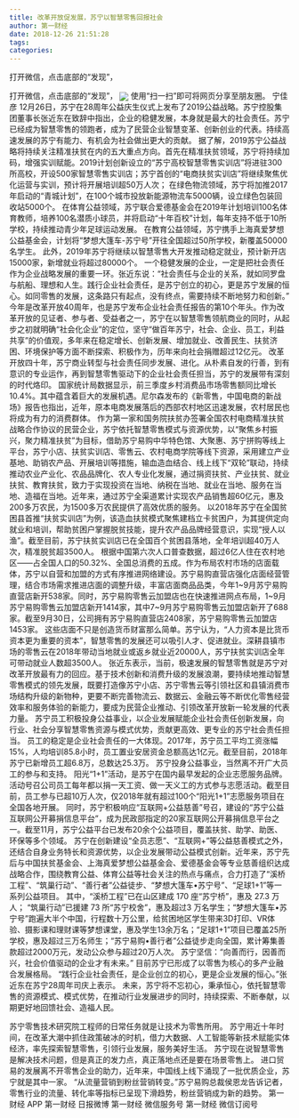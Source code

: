```yaml
---
title: 改革开放促发展，苏宁以智慧零售回报社会
author: 第一财经
date: 2018-12-26 21:51:28
tags: 
categories: 
---
```

打开微信，点击底部的“发现”，
<!-- more -->
打开微信，点击底部的“发现”，
<img align="center" border="0" src="https://imgcdn.yicai.com/uppics/images/2018/12/08d1d1e711acfa5f529b4d5a07ef4ded.jpg" />
使用“扫一扫”即可将网页分享至朋友圈。
宁佳彦
12月26日，苏宁在28周年公益庆生仪式上发布了2019公益战略。苏宁控股集团董事长张近东在致辞中指出，企业的稳健发展，本身就是最大的社会责任。苏宁已经成为智慧零售的领跑者，成为了民营企业智慧变革、创新创业的代表。持续高速发展的苏宁有能力、有机会为社会做出更大的贡献。
据了解，2019苏宁公益战略将持续关注精准扶贫在内的五大重点方向。首先在精准扶贫领域，苏宁将持续加码，增强实训赋能。2019计划创新设立的“苏宁高校智慧零售实训店”将进驻300所高校，开设500家智慧零售实训店；苏宁首创的“电商扶贫实训店”将继续聚焦优化运营与实训，预计将开展培训超50万人次；
在绿色物流领域，苏宁将加推2017年启动的“青城计划”，在100个城市投放新能源物流车5000辆，设立绿色包装回收站5000个。
在体育公益领域，苏宁联合爱德基金会在2019年计划培训100名体育教师，培养100名潜质小球员，并将启动“十年百校”计划，每年支持不低于10所学校，持续推动青少年足球运动发展。
在教育公益领域，苏宁携手上海真爱梦想公益基金会，计划将“梦想大篷车-苏宁号”开往全国超过50所学校，新覆盖50000名学生。
此外，2019年苏宁将继续以智慧零售大开发推动稳定就业，预计新开店15000家，新增就业将超过80000个。
一个稳健发展的企业，一定是把社会责任作为企业战略发展的重要一环。张近东说：“社会责任与企业的关系，就如同罗盘与航船、理想和人生。践行企业社会责任，是苏宁创立的初心，更是苏宁发展的恒心。如同零售的发展，这条路只有起点，没有终点，需要持续不断地努力和创新。”
今年是改革开放40周年，也是苏宁发布企业社会责任报告的第10个年头。作为改革开放的见证者、参与者、受益者之一，苏宁在以智慧零售领航商业的同时，从起步之初就明确“社会化企业”的定位，坚守“做百年苏宁，社会、企业、员工，利益共享”的价值观，多年来在稳定增长、创新发展、增加就业、改善民生、扶贫济困、环境保护等方面不断探索、积极作为，历年来向社会捐赠超过12亿元。
改革开放四十年，苏宁商业转型与社会责任同步发展、进化。从朴素自发的行善，到有意识的专业运作，再到智慧零售驱动下的企业社会责任担当，苏宁的发展带有深刻的时代烙印。
国家统计局数据显示，前三季度乡村消费品市场零售额同比增长10.4%。其中蕴含着巨大的发展机遇。尼尔森发布的《新零售，中国电商的新战场》报告也指出，近年，原本电商发展落后的西部农村地区迅速发展，农村居民也将成为有力的消费群体。
作为第一家和国务院扶贫办签署全国农村电商精准扶贫战略合作协议的民营企业，苏宁依托智慧零售模式与资源优势，以“聚焦乡村振兴，聚力精准扶贫”为目标，借助苏宁易购中华特色馆、大聚惠、苏宁拼购等线上平台，苏宁小店、扶贫实训店、零售云、农村电商学院等线下资源，采用建立产业基地、助销农产品、开展培训等措施，输血造血结合、线上线下“双轮”联动，持续推动农业产业化、农品品牌化、农人专业化发展，通过捐资扶贫、产业扶贫、就业扶贫、教育扶贫，致力于实现投资在当地、纳税在当地、就业在当地、服务在当地、造福在当地。近年来，通过苏宁全渠道累计实现农产品销售超60亿元，惠及200多万农民，为1500多万农民提供了高效优质的服务。
以2018年苏宁在全国贫困县首推“扶贫实训店”为例，该造血扶贫模式聚焦建档立卡贫困户，为其提供定向就业和培训，帮助贫困户掌握脱贫技能，提升农产品品牌经营意识，实现“授人以渔”。截至目前，苏宁扶贫实训店已在全国百个贫困县落地，全年培训超40万人次，精准脱贫超3500人。
根据中国第六次人口普查数据，超过6亿人住在农村地区——占全国人口的50.32%、全国总消费的五成。作为布局农村市场的店面载体，苏宁以自营和加盟的方式有序推进网络建设。苏宁易购直营店强化店面经营管理，结合市场需求推进店面的调整升级，丰富店面商品品类，今年1~9月苏宁易购直营店新开538家。同时，苏宁易购零售云加盟店也在快速推进网点布局，1~9月苏宁易购零售云加盟店新开1414家，其中7~9月苏宁易购零售云加盟店新开了688家。截至9月30日，公司拥有苏宁易购直营店2408家，苏宁易购零售云加盟店1453家。
这些店面不只是创造货币财富那么简单。苏宁认为，“人力资本是比货币资本更为重要的资本”，智慧零售的发展还可以吸引人才、促进就业。深耕县镇市场的零售云在2018年带动当地就业或返乡就业近20000人，苏宁扶贫实训店全年可带动就业人数超3500人。
张近东表示，当前，极速发展的智慧零售就是苏宁对改革开放最有力的回应。基于技术创新和消费升级的发展浪潮，要持续地推动智慧零售模式的领先发展，既要打造像苏宁小店、苏宁零售云等引领社区和县镇消费市场结构升级的新物种，更要不断完善物流云、数据云、金融云等不断优化零售经营效率和服务体验的新能力，要成为民营企业推动、引领改革开放新一轮发展的代表力量。
苏宁员工积极投身公益事业，以企业发展赋能企业社会责任创新发展，向行业、社会分享智慧零售资源与模式优势，贡献更高效、更专业的苏宁社会责任担当。
员工的稳定是企业社会责任的一大体现。2017年，苏宁员工平均工资涨幅15%，人均培训85.8小时，员工置业安居资金总额高达1亿元。截至目前，2018年苏宁已新增员工超6.8万，总数达25.3万。
苏宁投身公益事业，当然离不开广大员工的参与和支持。
阳光“1+1”活动，是苏宁在国内最早发起的企业志愿服务品牌。活动号召公司员工每年都以捐一天工资、做一天义工的方式参与志愿活动。截至目前，员工参与已超10万人次，仅2018年就有超过100个“阳光1+1”志愿服务项目在全国各地开展。
同时，苏宁积极响应“互联网+公益慈善”号召，建设的“苏宁公益互联网公开募捐信息平台”，成为民政部指定的20家互联网公开募捐信息平台之一。截至11月，苏宁公益平台已发布20余个公益项目，覆盖扶贫、助学、助医、环保等多个领域。
苏宁在创新建设“全员志愿”、“互联网+”等公益慈善模式之外，还结合自身业务特长和资源优势，以企业发展带动公益模式创新。近年来，苏宁先后与中国扶贫基金会、上海真爱梦想公益基金会、爱德基金会等专业慈善组织达成战略合作，围绕教育公益、体育公益等社会关注的热点与痛点，合力打造了“溪桥工程”、“筑巢行动”、“善行者”公益徒步、“梦想大篷车•苏宁号”、“足球1+1”等一系列公益项目。
其中，“溪桥工程”已在山区建成 170 座“苏宁桥”，惠及 27.3 万人； “筑巢行动”已援建 73 所“苏宁校舍”，惠及超过3 万名学生；“梦想大篷车•苏宁号”跑遍大半个中国，行程数十万公里，给贫困地区学生带来3D打印、VR体验、摄影课和理财课等梦想课堂，惠及学生13余万名；“足球1+1”项目已覆盖25所学校，惠及超过三万名师生；“苏宁易购•善行者”公益徒步走向全国，累计筹集善款超过2000万元，发动公众参与超过20万人次。
苏宁坚信：“向善而行，因善而兴，社会价值驱动的企业才有未来。” 目前苏宁已形成了以零售为核心的多产业融合发展格局。
“践行企业社会责任，是企业创立的初心，更是企业发展的恒心。”张近东在苏宁28周年司庆上表示。
未来，苏宁将不忘初心，秉承恒心，依托智慧零售的资源模式、模式优势，在推动行业发展进步的同时，持续探索、不断奉献，以期更好地回馈社会、造福人民。
 
 
苏宁零售技术研究院工程师的日常任务就是让技术为零售所用。
苏宁用近十年时间，在改革大潮中抓住政策破冰的时机，借力大数据、人工智能等新技术赋能实体经济，率先探索智慧零售，引领行业发展，服务美好生活。
苏宁现在说智慧零售是解决技术问题，但是真正的发力点，真正落地点还是要在场景零售上。
进口贸易的发展离不开零售企业的助力，近年来，中国线上线下涌现了一批优质企业，苏宁就是其中一家。
“从流量营销到粉丝营销转变。”苏宁易购总裁侯恩龙告诉记者，零售行业的流量、转化率等指标已呈现下滑趋势，粉丝营销成为新的趋势。
第一财经
APP
第一财经
日报微博
第一财经
微信服务号
第一财经
微信订阅号
